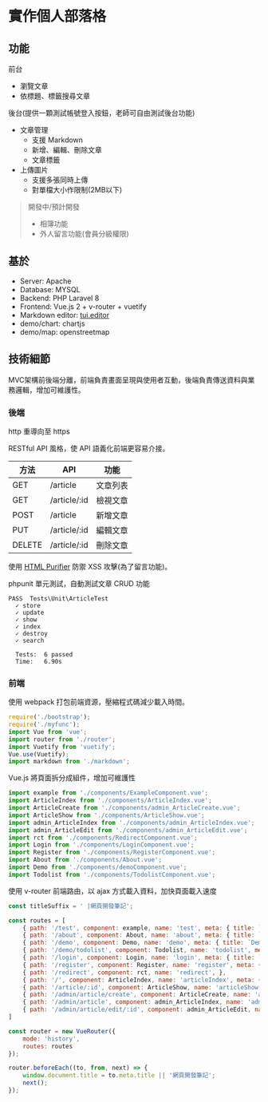 # 實作個人部落格
## 功能
前台
  - 瀏覽文章
  - 依標題、標籤搜尋文章

後台(提供一顆測試帳號登入按鈕，老師可自由測試後台功能)
  - 文章管理
    + 支援 Markdown 
    + 新增、編輯、刪除文章
    + 文章標籤
  - 上傳圖片
    + 支援多張同時上傳
    + 對單檔大小作限制(2MB以下)

> 開發中/預計開發
>- 相簿功能
>- 外人留言功能(會員分級權限)


## 基於
- Server: Apache
- Database: MYSQL
- Backend: PHP Laravel 8 
- Frontend: Vue.js 2 + v-router + vuetify
- Markdown editor: [tui.editor](https://github.com/nhn/tui.editor)
- demo/chart: chartjs
- demo/map: openstreetmap

## 技術細節
MVC架構前後端分離，前端負責畫面呈現與使用者互動，後端負責傳送資料與業務邏輯，增加可維護性。
### 後端
http 重導向至 https

RESTful API 風格，使 API 語義化前端更容易介接。

方法|API|功能|
---|---|---|
GET|/article|文章列表
GET|/article/:id|檢視文章
POST|/article|新增文章
PUT|/article/:id|編輯文章
DELETE|/article/:id|刪除文章

使用 [HTML Purifier](http://htmlpurifier.org/) 防禦 XSS 攻擊(為了留言功能)。

phpunit 單元測試，自動測試文章 CRUD 功能
```
PASS  Tests\Unit\ArticleTest
  ✓ store
  ✓ update
  ✓ show
  ✓ index
  ✓ destroy
  ✓ search

  Tests:  6 passed
  Time:   6.90s
```

### 前端
使用 webpack 打包前端資源，壓縮程式碼減少載入時間。
```js
require('./bootstrap');
require('./myfunc');
import Vue from 'vue';
import router from './router';
import Vuetify from 'vuetify';
Vue.use(Vuetify);
import markdown from './markdown';
```

Vue.js 將頁面拆分成組件，增加可維護性
```js
import example from './components/ExampleComponent.vue';
import ArticleIndex from './components/ArticleIndex.vue';
import ArticleCreate from './components/admin_ArticleCreate.vue';
import ArticleShow from './components/ArticleShow.vue';
import admin_ArticleIndex from './components/admin_ArticleIndex.vue';
import admin_ArticleEdit from './components/admin_ArticleEdit.vue';
import rct from './components/RedirectComponent.vue';
import Login from './components/LoginComponent.vue';
import Register from './components/RegisterComponent.vue';
import About from './components/About.vue';
import Demo from './components/demoComponent.vue';
import Todolist from './components/TodolistComponent.vue';
```

使用 v-router 前端路由，以 ajax 方式載入資料，加快頁面載入速度
```js
const titleSuffix = ' |網頁開發筆記';

const routes = [
    { path: '/test', component: example, name: 'test', meta: { title: `Testing${titleSuffix}` } },
    { path: '/about', component: About, name: 'about', meta: { title: `關於本站${titleSuffix}` } },
    { path: '/demo', component: Demo, name: 'demo', meta: { title: `Demo${titleSuffix}` } },
    { path: '/demo/todolist', component: Todolist, name: 'todolist', meta: { title: `Todolist${titleSuffix}` } },
    { path: '/login', component: Login, name: 'login', meta: { title: `登入${titleSuffix}` } },
    { path: '/register', component: Register, name: 'register', meta: { title: `註冊${titleSuffix}` } },
    { path: '/redirect', component: rct, name: 'redirect', },
    { path: '/', component: ArticleIndex, name: 'articleIndex', meta: { title: `筆記列表${titleSuffix}` } },
    { path: '/article/:id', component: ArticleShow, name: 'articleShow', },
    { path: '/admin/article/create', component: ArticleCreate, name: 'articleCreate', },
    { path: '/admin/article', component: admin_ArticleIndex, name: 'admin_articleIndex', },
    { path: '/admin/article/edit/:id', component: admin_ArticleEdit, name: 'articleEdit', },
]

const router = new VueRouter({
    mode: 'history',
    routes: routes
});

router.beforeEach((to, from, next) => {
    window.document.title = to.meta.title || '網頁開發筆記';
    next();
});
```
